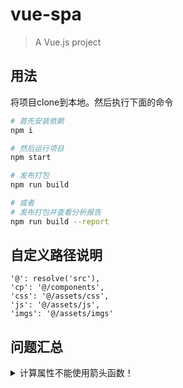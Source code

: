 # vue-spa

> A Vue.js project

## 用法
将项目clone到本地。然后执行下面的命令

``` bash
# 首先安装依赖
npm i

# 然后运行项目
npm start

# 发布打包
npm run build

# 或者
# 发布打包并查看分析报告
npm run build --report
```

## 自定义路径说明
```
'@': resolve('src'),
'cp': '@/components',
'css': '@/assets/css',
'js': '@/assets/js',
'imgs': '@/assets/imgs'
```

## 问题汇总
<details>
<summary>计算属性不能使用箭头函数！</summary>
```javascript
watch: {
	number: function (newNum, oldNum) {
	  console.log(this);
	}
}
```
下面这种写法是错误的，如果使用箭头函数，会导致this的指向发生错误     
```javascript
//错误写法
watch: {
	number: (newNum, oldNum) => {
	  console.log(this);
	}
}
```
</details>


